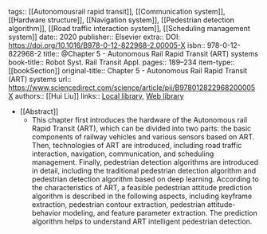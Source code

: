 tags:: [[Autonomousrail rapid transit]], [[Communication system]], [[Hardware structure]], [[Navigation system]], [[Pedestrian detection algorithm]], [[Road traffic interaction system]], [[Scheduling management system]]
date:: 2020
publisher:: Elsevier
extra:: DOI: https://doi.org/10.1016/B978-0-12-822968-2.00005-X
isbn:: 978-0-12-822968-2
title:: @Chapter 5 - Autonomous Rail Rapid Transit (ART) systems
book-title:: Robot Syst. Rail Transit Appl.
pages:: 189–234
item-type:: [[bookSection]]
original-title:: Chapter 5 - Autonomous Rail Rapid Transit (ART) systems
url:: https://www.sciencedirect.com/science/article/pii/B978012822968200005X
authors:: [[Hui Liu]]
links:: [Local library](zotero://select/library/items/3H6VMIIP), [Web library](https://www.zotero.org/users/9756735/items/3H6VMIIP)

- [[Abstract]]
	- This chapter first introduces the hardware of the Autonomous rail Rapid Transit (ART), which can be divided into two parts: the basic components of railway vehicles and various sensors based on ART. Then, technologies of ART are introduced, including road traffic interaction, navigation, communication, and scheduling management. Finally, pedestrian detection algorithms are introduced in detail, including the traditional pedestrian detection algorithm and pedestrian detection algorithm based on deep learning. According to the characteristics of ART, a feasible pedestrian attitude prediction algorithm is described in the following aspects, including keyframe extraction, pedestrian contour extraction, pedestrian attitude-behavior modeling, and feature parameter extraction. The prediction algorithm helps to understand ART intelligent pedestrian detection.